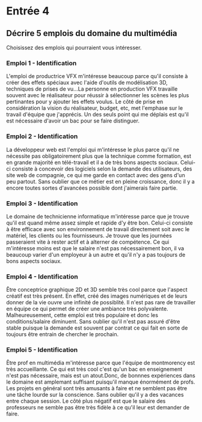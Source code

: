 # Entrée 4
## Décrire 5 emplois du domaine du multimédia
Choisissez des emplois qui pourraient vous intéresser. 

### Emploi 1 - Identification
L'emploi de productrice VFX m'intéresse beaucoup parce qu'il consiste à créer des effets spéciaux avec l'aide d'outils de modélisation 3D, techniques de prises de vu...La personne en production VFX travaille souvent avec le réalisateur pour réussir à sélectionner les scènes les plus pertinantes pour y ajouter les effets voulus. Le côté de prise en considération la vision du réalisateur, budget, etc, met l'emphase sur le travail d'équipe que j'apprécis. Un des seuls point qui me déplais est qu'il est nécessaire d'avoir un bac pour se faire distinguer.  
### Emploi 2 - Identification
La développeur web est l'emploi qui m'intéresse le plus parce qu'il ne nécessite pas obligatoirement plus que la technique comme formation, est en grande majorité en télé-travail et il a de très bons aspects sociaux. Celui-ci consiste à concevoir des logiciels selon la demande des utilisateurs, des site web de compagnie, ce qui me garde en contact avec des gens d'un peu partout. Sans oublier que ce métier est en pleine croissance, donc il y a encore toutes sortes d'avancées possible dont j'aimerais faire partie.
### Emploi 3 - Identification
Le domaine de technicienne informatique m'intéresse parce que je trouve qu'il est quand même assez simple et rapide d'y être bon. Celui-ci consiste à être efficace avec son environnement de travail directement soit avec le matériel, les clients ou les fournisseurs. Je trouve que les journées passeraient vite à rester actif et à alterner de compétence. Ce qui m'intéresse moins est que le salaire n'est pas nécessairement bon, il va beaucoup varier d'un employeur à un autre et qu'il n'y a pas toujours de bons aspects sociaux.  
### Emploi 4 - Identification
Être conceptrice graphique 2D et 3D semble très cool parce que l'aspect créatif est très présent. En effet, créé des images numériques et de leurs donner de la vie ouvre une infinité de possiblité. Il n'est pas rare de travailler en équipe ce qui permet de créer une ambiance très polyvalente. Malheureusement, cette emploi est très populaire et donc les conditions/salaire diminuent. Sans oublier qu'il n'est pas assuré d'être stable puisque la demande est souvent par contrat ce qui fait en sorte de toujours être entrain de chercher le prochain.  

### Emploi 5 - Identification
Être prof en multimédia m'intéresse parce que l'équipe de montmorency est très accueillante. Ce qui est très cool c'est qu'un bac en enseignement n'est pas nécessaire, mais est un atout.Donc, de bonnnes expériences dans le domaine est amplemant suffisant puisqu'il manque énormément de profs. Les projets en général sont très amusants à faire et ne semblent pas être une tâche lourde sur la conscience. Sans oublier qu'il y a des vacances entre chaque session. Le côté plus négatif est que le salaire des professeurs ne semble pas être très fidèle à ce qu'il leur est demander de faire.


